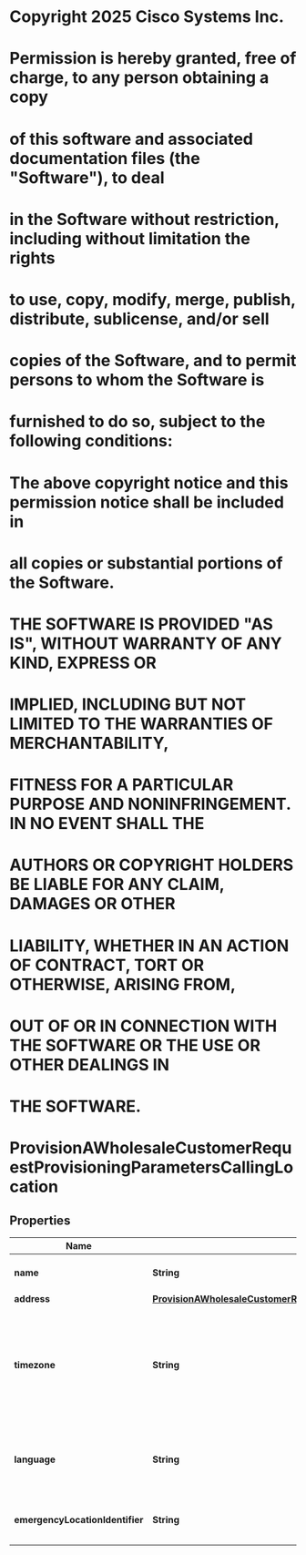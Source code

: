 <!--  Copyright 2025 Cisco Systems Inc.

Permission is hereby granted, free of charge, to any person obtaining a copy
of this software and associated documentation files (the "Software"), to deal
in the Software without restriction, including without limitation the rights
to use, copy, modify, merge, publish, distribute, sublicense, and/or sell
copies of the Software, and to permit persons to whom the Software is
furnished to do so, subject to the following conditions:

The above copyright notice and this permission notice shall be included in
all copies or substantial portions of the Software.

THE SOFTWARE IS PROVIDED "AS IS", WITHOUT WARRANTY OF ANY KIND, EXPRESS OR
IMPLIED, INCLUDING BUT NOT LIMITED TO THE WARRANTIES OF MERCHANTABILITY,
FITNESS FOR A PARTICULAR PURPOSE AND NONINFRINGEMENT. IN NO EVENT SHALL THE
AUTHORS OR COPYRIGHT HOLDERS BE LIABLE FOR ANY CLAIM, DAMAGES OR OTHER
LIABILITY, WHETHER IN AN ACTION OF CONTRACT, TORT OR OTHERWISE, ARISING FROM,
OUT OF OR IN CONNECTION WITH THE SOFTWARE OR THE USE OR OTHER DEALINGS IN
THE SOFTWARE.-->
# Copyright 2025 Cisco Systems Inc.
#
# Permission is hereby granted, free of charge, to any person obtaining a copy
# of this software and associated documentation files (the "Software"), to deal
# in the Software without restriction, including without limitation the rights
# to use, copy, modify, merge, publish, distribute, sublicense, and/or sell
# copies of the Software, and to permit persons to whom the Software is
# furnished to do so, subject to the following conditions:
#
# The above copyright notice and this permission notice shall be included in
# all copies or substantial portions of the Software.
#
# THE SOFTWARE IS PROVIDED "AS IS", WITHOUT WARRANTY OF ANY KIND, EXPRESS OR
# IMPLIED, INCLUDING BUT NOT LIMITED TO THE WARRANTIES OF MERCHANTABILITY,
# FITNESS FOR A PARTICULAR PURPOSE AND NONINFRINGEMENT. IN NO EVENT SHALL THE
# AUTHORS OR COPYRIGHT HOLDERS BE LIABLE FOR ANY CLAIM, DAMAGES OR OTHER
# LIABILITY, WHETHER IN AN ACTION OF CONTRACT, TORT OR OTHERWISE, ARISING FROM,
# OUT OF OR IN CONNECTION WITH THE SOFTWARE OR THE USE OR OTHER DEALINGS IN
# THE SOFTWARE.



# ProvisionAWholesaleCustomerRequestProvisioningParametersCallingLocation


## Properties

| Name | Type | Description | Notes |
|------------ | ------------- | ------------- | -------------|
|**name** | **String** | Name of the wholesale customer office. |  |
|**address** | [**ProvisionAWholesaleCustomerRequestProvisioningParametersCallingLocationAddress**](ProvisionAWholesaleCustomerRequestProvisioningParametersCallingLocationAddress.md) |  |  |
|**timezone** | **String** | Customer timezone for calling package. The full list of supported timezones can be found at [List of Time Zones for Wholesale Provisioning](https://help.webex.com/en-us/article/nuh0amab/List-of-Time-Zones-for-Wholesale-Provisioning). |  |
|**language** | **String** | Determine language for all generated emails and voice announcements. |  |
|**emergencyLocationIdentifier** | **String** | SIP Header for any emergency calls from this location. |  [optional] |



